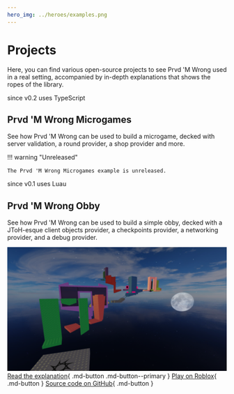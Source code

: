 ```yaml
---
hero_img: ../heroes/examples.png
---
```


# Projects

Here, you can find various open-source projects to see Prvd 'M Wrong used in a
real setting, accompanied by in-depth explanations that shows the ropes of the
library.

<div class="pmwdoc-examples-tags">
<span>since v0.2</span>
<span>uses TypeScript</span>
</div>

## Prvd 'M Wrong Microgames

See how Prvd 'M Wrong can be used to build a microgame, decked with server
validation, a round provider, a shop provider and more.

!!! warning "Unreleased"

    The Prvd 'M Wrong Microgames example is unreleased.

<div class="pmwdoc-examples-tags">
<span>since v0.1</span>
<span>uses Luau</span>
</div>

## Prvd 'M Wrong Obby

See how Prvd 'M Wrong can be used to build a simple obby, decked with a JToH-esque
client objects provider, a checkpoints provider, a networking provider, and a
debug provider.

![Thumbnail](thumbnail-obby.png)
[Read the explanation](obby.md){ .md-button .md-button--primary }
[Play on Roblox](https://www.roblox.com/games/18703010727/Oh-My-Prvd-Obby){ .md-button }
[Source code on GitHub](https://github.com/znotfireman/ohmyprvd-obby){ .md-button }
